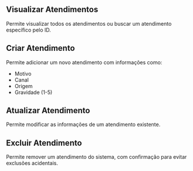 
## Visualizar Atendimentos

Permite visualizar todos os atendimentos ou buscar um atendimento específico pelo ID.

## Criar Atendimento

Permite adicionar um novo atendimento com informações como:
- Motivo
- Canal
- Origem
- Gravidade (1-5)

## Atualizar Atendimento

Permite modificar as informações de um atendimento existente.

## Excluir Atendimento

Permite remover um atendimento do sistema, com confirmação para evitar exclusões acidentais.

